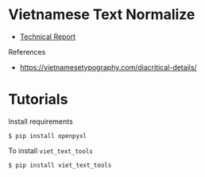 # Vietnamese Text Normalize

* [Technical Report](techinical_report.pdf)


References

* https://vietnamesetypography.com/diacritical-details/


# Tutorials

Install requirements

```
$ pip install openpyxl
```
To install `viet_text_tools`

```
$ pip install viet_text_tools
```
